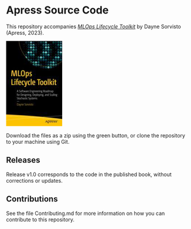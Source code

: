 # Apress Source Code

This repository accompanies [*MLOps Lifecycle Toolkit*](https://link.springer.com/book/10.1007/978-1-4842-9642-4) by Dayne Sorvisto (Apress, 2023).

[comment]: #cover
![Cover image](978-1-4842-9641-7.jpg)

Download the files as a zip using the green button, or clone the repository to your machine using Git.

## Releases

Release v1.0 corresponds to the code in the published book, without corrections or updates.

## Contributions

See the file Contributing.md for more information on how you can contribute to this repository.